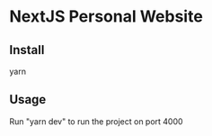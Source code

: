 # NextJS Personal Website

## Install

yarn

## Usage

Run "yarn dev" to run the project on port 4000
